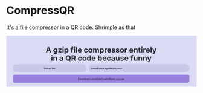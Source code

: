 # CompressQR

It's a file compressor in a QR code. Shrimple as that

![Screenshot of CompressQR](./screenshot.png)
